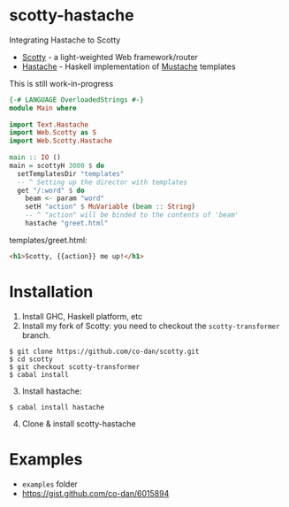 scotty-hastache
===============

Integrating Hastache to Scotty

- [Scotty](http://github.com/xich/scotty) - a light-weighted Web framework/router
- [Hastache](https://github.com/lymar/hastache) - Haskell implementation of [Mustache](http://mustache.github.io/) templates

This is still work-in-progress

```haskell
{-# LANGUAGE OverloadedStrings #-}
module Main where
 
import Text.Hastache
import Web.Scotty as S
import Web.Scotty.Hastache
 
main :: IO ()
main = scottyH 3000 $ do
  setTemplatesDir "templates"
  -- ^ Setting up the director with templates
  get "/:word" $ do
    beam <- param "word"
    setH "action" $ MuVariable (beam :: String)
    -- ^ "action" will be binded to the contents of 'beam'
    hastache "greet.html"
```

templates/greet.html:
```html
<h1>Scotty, {{action}} me up!</h1>
```

Installation
=========

1. Install GHC, Haskell platform, etc
2. Install my fork of Scotty:
  you need to checkout the `scotty-transformer` branch.

  ```
  $ git clone https://github.com/co-dan/scotty.git
  $ cd scotty 
  $ git checkout scotty-transformer
  $ cabal install
  ```
3. Install hastache:

  ```
  $ cabal install hastache
  ```
4. Clone & install scotty-hastache

Examples
========

- `examples` folder
- <https://gist.github.com/co-dan/6015894>
